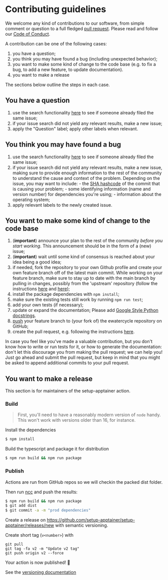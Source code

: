 # Contributing guidelines

We welcome any kind of contributions to our software, from simple
comment or question to a full fledged [pull
request](https://help.github.com/articles/about-pull-requests/). Please
read and follow our [Code of Conduct](CODE_OF_CONDUCT.md).

A contribution can be one of the following cases:

1. you have a question;
2. you think you may have found a bug (including unexpected behavior);
3. you want to make some kind of change to the code base (e.g. to fix a
    bug, to add a new feature, to update documentation).
4. you want to make a release

The sections below outline the steps in each case.

## You have a question

1. use the search functionality
    [here](https://github.com/setup-apptainer/setup-apptainer/issues) to see if
    someone already filed the same issue;
2. if your issue search did not yield any relevant results, make a new
    issue;
3. apply the \"Question\" label; apply other labels when relevant.

## You think you may have found a bug

1. use the search functionality
    [here](https://github.com/setup-apptainer/setup-apptainer/issues) to see if
    someone already filed the same issue;
2. if your issue search did not yield any relevant results, make a new
    issue, making sure to provide enough information to the rest of the
    community to understand the cause and context of the problem.
    Depending on the issue, you may want to include: - the [SHA
    hashcode](https://help.github.com/articles/autolinked-references-and-urls/#commit-shas)
    of the commit that is causing your problem; - some identifying
    information (name and version number) for dependencies you\'re
    using; - information about the operating system;
3. apply relevant labels to the newly created issue.

## You want to make some kind of change to the code base

1. (**important**) announce your plan to the rest of the community
    *before you start working*. This announcement should be in the form
    of a (new) issue;
2. (**important**) wait until some kind of consensus is reached about
    your idea being a good idea;
3. if needed, fork the repository to your own Github profile and create
    your own feature branch off of the latest main commit. While working
    on your feature branch, make sure to stay up to date with the main
    branch by pulling in changes, possibly from the \'upstream\'
    repository (follow the instructions
    [here](https://help.github.com/articles/configuring-a-remote-for-a-fork/)
    and [here](https://help.github.com/articles/syncing-a-fork/));
4. install the package dependencies with
    `npm install`;
5. make sure the existing tests still work by running `npm run test`;
6. add your own tests (if necessary);
7. update or expand the documentation; Please add [Google Style Python
    docstrings](https://google.github.io/styleguide/pyguide.html#38-comments-and-docstrings).
8. [push](http://rogerdudler.github.io/git-guide/) your feature branch
    to (your fork of) the ewatercycle repository on GitHub;
9. create the pull request, e.g. following the instructions
    [here](https://help.github.com/articles/creating-a-pull-request/).

In case you feel like you\'ve made a valuable contribution, but you
don\'t know how to write or run tests for it, or how to generate the
documentation: don\'t let this discourage you from making the pull
request; we can help you! Just go ahead and submit the pull request, but
keep in mind that you might be asked to append additional commits to
your pull request.

## You want to make a release

This section is for maintainers of the setup-apptainer action.

### Build

> First, you'll need to have a reasonably modern version of `node` handy. This won't work with versions older than 16, for instance.

Install the dependencies  
```bash
$ npm install
```

Build the typescript and package it for distribution
```bash
$ npm run build && npm run package
```

### Publish

Actions are run from GitHub repos so we will checkin the packed dist folder. 

Then run [ncc](https://github.com/zeit/ncc) and push the results:
```bash
$ npm run build && npm run package
$ git add dist
$ git commit -a -m "prod dependencies"
```

Create a release on https://github.com/setup-apptainer/setup-apptainer/releases/new with semantic versioning.

Create short tag (`v<number>`) with
```
git pull
git tag -fa v2 -m "Update v2 tag"
git push origin v2 --force
```

Your action is now published! :rocket: 

See the [versioning documentation](https://github.com/actions/toolkit/blob/master/docs/action-versioning.md)
